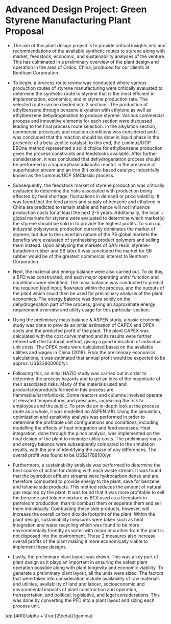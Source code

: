 # Advanced Design Project: Green Styrene Manufacturing Plant Proposal

* The aim of this plant design project is to provide critical insights into and recommendations of the available synthetic routes to styrene along with market, feedstock, economic, and sustainability analyses of the venture. This has culminated in a preliminary overview of the plant design and operation in the area of Ordos, China, produced for our clients at Bentham Corporation. 

* To begin, a process route review was conducted where various production routes of styrene manufacturing were critically evaluated to determine the synthetic route to styrene that is the most efficient in implementation, economics, and in styrene production rate. The selected route can be divided into 2 sections: The production of ethylbenzene through benzene alkylation with ethylene as well as ethylbenzene dehydrogenation to produce styrene. Various commercial process and innovative elements for each section were discussed leading to the final process route selection. In the alkylation section, commercial processes and reaction conditions was considered and it was concluded that the reaction should be done in liquid phase in the presence of a beta-zeolite catalyst; to this end, the Lummus/UOP EBOne method represented a solid choice for ethylbenzene production given the process constraints and feedstocks available. After further consideration, it was concluded that dehydrogenation process should be performed in a vapourphase adiabatic reactor in the presence of superheated stream and an iron (III) oxide-based catalyst; industrially known as the Lummus/UOP SMClassic process. 

* Subsequently, the feedstock market of styrene production was critically evaluated to determine the risks associated with production being affected by feed shortage, fluctuations in demand or price volatility. It was found that the feed prices and supply of benzene and ethylene in China are predicted to remain stable and hence will not influence production costs for at least the next 2-5 years. Additionally, the local + global markets for styrene were evaluated to determine which market(s) the styrene should be sold in to provide the highest profits. To sum up, industrial polystyrene production currently dominates the market of styrene, but due to the uncertain nature of the PS global markets the benefits were evaluated of synthesising product polymers and selling them instead. Upon analysing the markets of SAN resin, styrene-butadiene rubber and SB latex it was concluded the market for SB rubber would be of the greatest commercial interest to Bentham Corporation. 

* Next, the material and energy balance were also carried out. To do this, a BFD was constructed, and each major operating units’ function and conditions were identified. The mass balance was conducted to predict the required feed input, flowrates within the process, and the outputs of the plant which could then be used for preliminary analysis of the plant economics. The energy balance was done solely on the dehydrogenation part of the process, giving an approximate energy requirement overview and utility usage for this particular section.

* Using the preliminary mass balance &amp; ASPEN study, a basic economic study was done to provide an initial estimation of CAPEX and OPEX costs and the predicted profit of the plant. The plant CAPEX was calculated with the cost curve method and its results were further refined with the factorial method, giving a good indication of individual unit costs. The OPEX costs were calculated based on the available utilities and wages in China (2018). From the preliminary economics calculations, it was estimated that annual profit would be expected to be approx. US$23800000/yr. 

* Following this, an initial HAZID study was carried out in order to determine the process hazards and to get an idea of the magnitude of their associated risks. Many of the materials used and products/byproducts formed in this process are flammable/harmful/toxic. Some reactors and columns involved operate at elevated temperatures and pressures, increasing the risk to employees and the public. To provide an in-depth look at the process route as a whole, it was modelled on ASPEN V10. Using the simulation, optimization and sensitivity analysis was performed in order to determine the profitable unit configurations and conditions, including modelling the effects of heat integration and feed excesses. Heat integration, done through the pinch analysis, was implemented on the final design of the plant to minimize utility costs. The preliminary mass and energy balance were subsequently compared to the simulation results, with the aim of identifying the cause of any differences. The overall profit was found to be US$21788100/yr. 

* Furthermore, a sustainability analysis was performed to determine the best course of action for dealing with each waste stream. It was found that the byproduct effluent streams were hydrocarbon dense and are therefore combusted to provide energy to the plant, save for benzene and toluene side products. This method reduces the amount of natural gas required by the plant. It was found that it was more profitable to sell the benzene and toluene mixture as BTX used as a feedstock in petroleum production, than to combust them or separate them and sell them individually. Combusting these side products, however, will increase the overall carbon dioxide footprint of the plant. Within the plant design, sustainability measures were taken such as heat integration and water recycling which was found to be more environmentally friendly as water with minor impurities from the plant is not disposed into the environment. These 2 measures also increase overall profits of the plant making it more economically viable to implement these designs. 

* Lastly, the preliminary plant layout was drawn. This was a key part of plant design as it plays an important in ensuring the safest plant operation possible along with plant longevity and economic viability. To generate a preliminary plant layout, all the units were sized. The factors that were taken into consideration include availability of raw materials and utilities, availability of land and labour, socioeconomic and environmental impacts of plant construction and operation, transportation, and political, legislative, and legal considerations. This was done by converting the PFD into a plant layout and sizing each process unit.

\dpi{400}\alpha + \frac{2\beta}{\gamma}
